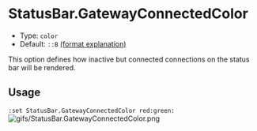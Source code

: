 # StatusBar.GatewayConnectedColor

- Type: `color`
- Default: `::B` [(format explanation)](../colors.md)

This option defines how inactive but connected connections on the status bar will be rendered.

## Usage
`:set StatusBar.GatewayConnectedColor red:green:`
![gifs/StatusBar.GatewayConnectedColor.png](gifs/StatusBar.GatewayConnectedColor.png)
